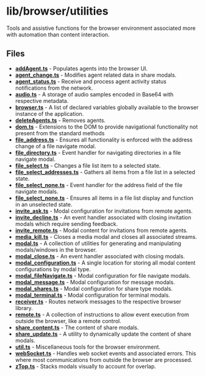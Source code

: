 # lib/browser/utilities
Tools and assistive functions for the browser environment associated more with automation than content interaction.

## Files
<!-- Do not edit below this line.  Contents dynamically populated. -->

* **[addAgent.ts](addAgent.ts)**                           - Populates agents into the browser UI.
* **[agent_change.ts](agent_change.ts)**                   - Modifies agent related data in share modals.
* **[agent_status.ts](agent_status.ts)**                   - Receive and process agent activity status notifications from the network.
* **[audio.ts](audio.ts)**                                 - A storage of audio samples encoded in Base64 with respective metadata.
* **[browser.ts](browser.ts)**                             - A list of declared variables globally available to the browser instance of the application.
* **[deleteAgents.ts](deleteAgents.ts)**                   - Removes agents.
* **[dom.ts](dom.ts)**                                     - Extensions to the DOM to provide navigational functionality not present from the standard methods
* **[file_address.ts](file_address.ts)**                   - Ensures all functionality is enforced with the address change of a file navigate modal.
* **[file_directory.ts](file_directory.ts)**               - Event handler for navigating directories in a file navigate modal.
* **[file_select.ts](file_select.ts)**                     - Changes a file list item to a selected state.
* **[file_select_addresses.ts](file_select_addresses.ts)** - Gathers all items from a file list in a selected state.
* **[file_select_none.ts](file_select_none.ts)**           - Event handler for the address field of the file navigate modals.
* **[file_select_none.ts](file_select_none.ts)**           - Ensures all items in a file list display and function in an unselected state.
* **[invite_ask.ts](invite_ask.ts)**                       - Modal configuration for invitations from remote agents.
* **[invite_decline.ts](invite_decline.ts)**               - An event handler associated with closing invitation modals which require sending feedback.
* **[invite_remote.ts](invite_remote.ts)**                 - Modal content for invitations from remote agents.
* **[media_kill.ts](media_kill.ts)**                       - Closes a media modal and closes all associated streams.
* **[modal.ts](modal.ts)**                                 - A collection of utilities for generating and manipulating modals/windows in the browser.
* **[modal_close.ts](modal_close.ts)**                     - An event handler associated with closing modals.
* **[modal_configuration.ts](modal_configuration.ts)**     - A single location for storing all modal content configurations by modal type.
* **[modal_fileNavigate.ts](modal_fileNavigate.ts)**       - Modal configuration for file navigate modals.
* **[modal_message.ts](modal_message.ts)**                 - Modal configuration for message modals.
* **[modal_shares.ts](modal_shares.ts)**                   - Modal configuration for share type modals.
* **[modal_terminal.ts](modal_terminal.ts)**               - Modal configuration for terminal modals.
* **[receiver.ts](receiver.ts)**                           - Routes network messages to the respective browser library.
* **[remote.ts](remote.ts)**                               - A collection of instructions to allow event execution from outside the browser, like a remote control.
* **[share_content.ts](share_content.ts)**                 - The content of share modals.
* **[share_update.ts](share_update.ts)**                   - A utility to dynamically update the content of share modals.
* **[util.ts](util.ts)**                                   - Miscellaneous tools for the browser environment.
* **[webSocket.ts](webSocket.ts)**                         - Handles web socket events and associated errors. This where most communications from outside the browser are processed.
* **[zTop.ts](zTop.ts)**                                   - Stacks modals visually to account for overlap.